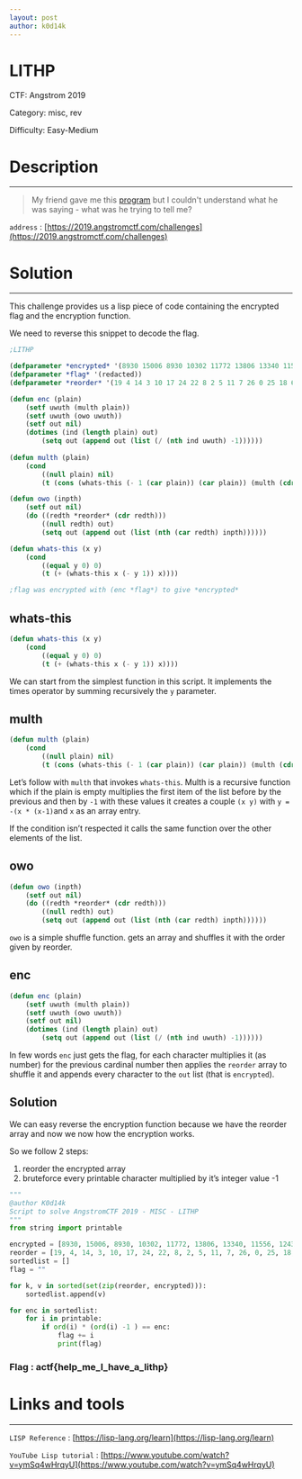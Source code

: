 ```yaml
---
layout: post
author: k0d14k
---
```


# LITHP

CTF: Angstrom 2019

Category: misc, rev

Difficulty: Easy-Medium


# Description

---

> My friend gave me this [program](https://files.actf.co/b7bb1a50e52ba3f9ff93f4d08691a7eef81457410192f769b076a3052ff21b21/lithp.lisp) but I couldn't understand what he was saying - what was he trying to tell me?
> 

`address` : [https://2019.angstromctf.com/challenges](https://2019.angstromctf.com/challenges)

# Solution

---

This challenge provides us a lisp piece of code containing the encrypted flag and the encryption function.

We need to reverse this snippet to decode the flag.

```lisp
;LITHP

(defparameter *encrypted* '(8930 15006 8930 10302 11772 13806 13340 11556 12432 13340 10712 10100 11556 12432 9312 10712 10100 10100 8930 10920 8930 5256 9312 9702 8930 10712 15500 9312))
(defparameter *flag* '(redacted))
(defparameter *reorder* '(19 4 14 3 10 17 24 22 8 2 5 11 7 26 0 25 18 6 21 23 9 13 16 1 12 15 27 20))

(defun enc (plain)
    (setf uwuth (multh plain))
    (setf uwuth (owo uwuth))
    (setf out nil)
    (dotimes (ind (length plain) out)
        (setq out (append out (list (/ (nth ind uwuth) -1))))))
    
(defun multh (plain)
    (cond
        ((null plain) nil)
        (t (cons (whats-this (- 1 (car plain)) (car plain)) (multh (cdr plain))))))

(defun owo (inpth)
    (setf out nil)
    (do ((redth *reorder* (cdr redth)))
        ((null redth) out)
        (setq out (append out (list (nth (car redth) inpth))))))

(defun whats-this (x y)
    (cond
        ((equal y 0) 0)
        (t (+ (whats-this x (- y 1)) x))))

;flag was encrypted with (enc *flag*) to give *encrypted*
```

## whats-this

```lisp
(defun whats-this (x y)
    (cond
        ((equal y 0) 0)
        (t (+ (whats-this x (- y 1)) x))))
```

We can start from the simplest function in this script. It implements the times operator by summing recursively the `y` parameter.

## multh

```lisp
(defun multh (plain)
    (cond
        ((null plain) nil)
        (t (cons (whats-this (- 1 (car plain)) (car plain)) (multh (cdr plain))))))
```

Let’s follow with `multh` that invokes `whats-this`. Multh is a recursive function which if the plain is empty multiplies the first item of the list before by the previous and then by `-1` with these values it creates a couple `(x y)` with `y = -(x * (x-1)`and `x` as an array entry.

If the condition isn’t respected it calls the same function over the other elements of the list.

## owo

```lisp
(defun owo (inpth)
    (setf out nil)
    (do ((redth *reorder* (cdr redth)))
        ((null redth) out)
        (setq out (append out (list (nth (car redth) inpth))))))
```

`owo` is a simple shuffle function. gets an array and shuffles it with the order given by reorder.

## enc

```lisp
(defun enc (plain)
    (setf uwuth (multh plain))
    (setf uwuth (owo uwuth))
    (setf out nil)
    (dotimes (ind (length plain) out)
        (setq out (append out (list (/ (nth ind uwuth) -1))))))
```

In few words `enc` just gets the flag, for each character multiplies it (as number) for the previous cardinal number then applies the `reorder` array to shuffle it and appends every character to the `out` list (that is `encrypted`).

## Solution

We can easy reverse the encryption function because we have the reorder array and now we now how the encryption works.

So we follow 2 steps:

1. reorder the encrypted array
2. bruteforce every printable character multiplied by it’s integer value -1

```python
"""
@author K0d14k
Script to solve AngstromCTF 2019 - MISC - LITHP
"""
from string import printable

encrypted = [8930, 15006, 8930, 10302, 11772, 13806, 13340, 11556, 12432, 13340, 10712, 10100, 11556, 12432, 9312, 10712, 10100, 10100, 8930, 10920, 8930, 5256, 9312, 9702, 8930, 10712, 15500, 9312]
reorder = [19, 4, 14, 3, 10, 17, 24, 22, 8, 2, 5, 11, 7, 26, 0, 25, 18, 6, 21, 23, 9, 13, 16, 1, 12, 15, 27, 20]
sortedlist = []
flag = ""

for k, v in sorted(set(zip(reorder, encrypted))):
    sortedlist.append(v)

for enc in sortedlist:
    for i in printable:
        if ord(i) * (ord(i) -1 ) == enc:
            flag += i
            print(flag)
```

### Flag : actf{help_me_I_have_a_lithp}

# Links and tools

---

`LISP Reference` : [https://lisp-lang.org/learn](https://lisp-lang.org/learn)

`YouTube Lisp tutorial` : [https://www.youtube.com/watch?v=ymSq4wHrqyU](https://www.youtube.com/watch?v=ymSq4wHrqyU)